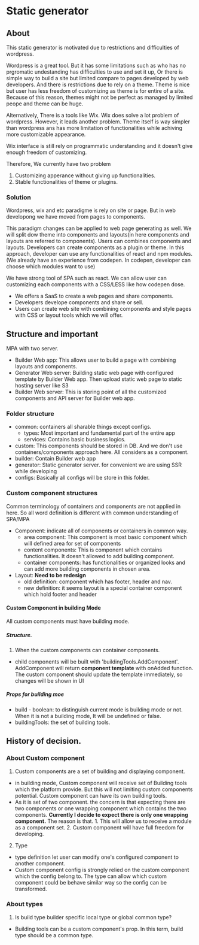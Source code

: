 # Static generator

## About

  This static generator is motivated due to restrictions and difficulties of wordpress.

  Wordpress is a great tool. But it has some limitations such as who has no prgromatic undestanding has difficulties to use and set it up, Or there is simple way to build a site but limited compare to pages developed by web developers. And there is restrictions due to rely on a theme. Theme is nice but user has less freedom of customizing as theme is for entire of a site. Because of this reason, themes might not be perfect as managed by limited peope and theme can be huge.

  Alternatively, There is a tools like Wix. Wix does solve a lot problem of wordpress. However, it leads another problem. Theme itself is way simpler than wordpress ans has more limitation of functionalities while achiving more customizable appearance. 

  Wix interface is still rely on programmatic understanding and it doesn't give enough freedom of customizing.

  Therefore, We currently have two problem
  1. Customizing apperance without giving up functionalities.
  2. Stable functionalities of theme or plugins.

### Solution

  Wordpress, wix and etc paradigme is rely on site or page. But in web developong we have moved from pages to components.

  This paradigm changes can be applied to web page generating as well. We will split dow theme into components and layouts(in here components and layouts are referred to components). Users can combines components and layouts. Developers can create components as a plugin or theme. In this approach, developer can use any functionalities of react and npm modules.(We already have an experience from codepen. In codepen, developer can choose which modules want to use)

  We have strong tool of SPA such as react. We can allow user can customizing each components with a CSS/LESS like how codepen dose.

  - We offers a SaaS to create a web pages and share components.
  - Developers develope components and share or sell.
  - Users can create web site with combining components and style pages with CSS or layout tools which we will offer.



## Structure and important

MPA with two server.
- Builder Web app: This allows user to build a page with combining layouts and components.
- Generator Web server: Building static web page with configured template by Builder Web app. Then upload static web page to static hosting server like S3
- Builder Web server: This is storing point of all the customized components and API server for Builder web app.


### Folder structure

- common: containers all sharable things except configs.
    - types: Most important and fundamental part of the entire app
    - services: Contains basic business logics.
- custom: This components should be stored in DB. And we don't use containers/components approach here. All considers as a component.
- builder: Contain Builder web app
- generator: Static generator server. for convenient we are using SSR while developing
- configs: Basically all configs will be store in this folder.

### Custom component structures

Common terminology of containers and components are not applied in here.
So all word definition is different with common understanding of SPA/MPA

- Component: indicate all of components or containers in common way.
  - area component: This component is most basic component which will defined area for set of components
  - content components: This is component which contains functionalities. It doesn't allowed to add building component.
  - container components: has functionalities or organized looks and can add more building components in chosen area.
- Layout: **Need to be redesign**
  - old definition: component which has footer, header and nav.
  - new definition: it seems layout is a special container component which hold footer and header

#### Custom Component in building Mode

All custom components must have building mode.

##### Structure.

1. When the custom components can container components.
  - child components will be built with 'buildingTools.AddComponent'. AddComponent will return **component template** with onAdded function. The custom component should update the template immediately, so changes will be shown in UI

##### Props for building moe
  - build - boolean: to distinguish current mode is building mode or not. When it is not a building mode, It will be undefined or false.
  - buildingTools: the set of building tools.



## History of decision.

### About Custom component

1. Custom components are a set of building and displaying component.
  - in building mode, Custom component will receive set of Building tools which the platform provide. But this will not limiting custom components potential. Custom component can have its own building tools.
  - As it is set of two component. the concern is that expecting there are two components or one wrapping component which contains the two components. **Currently I decide to expect there is only one wrapping component.**  The reason is that. 1. This will allow us to receive a module as a component set. 2. Custom component will have full freedom for developing.
2. Type
  - type definition let user can modify one's configured component to another component.
  - Custom component config is strongly relied on the custom component which the config belong to. The type can allow which custom component could be behave similar way so the config can be transformed.


### About types

1. Is build type builder specific local type or global common type?
  - Building tools can be a custom component's prop. In this term, build type should be a common type.